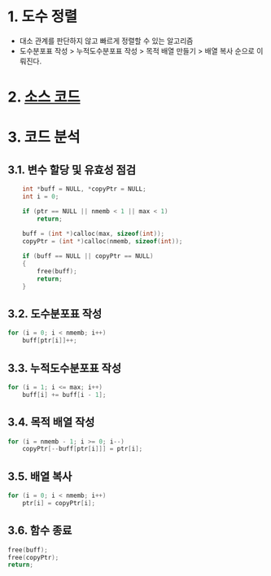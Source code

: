 # 1. 도수 정렬
- 대소 관계를 판단하지 않고 빠르게 정렬할 수 있는 알고리즘
- 도수분포표 작성 > 누적도수분포표 작성 > 목적 배열 만들기 > 배열 복사 순으로 이뤄진다.

# 2. [소스 코드](../../../source/DSNA/Sorting/includeSorting.c#L1038)

# 3. 코드 분석
## 3.1. 변수 할당 및 유효성 점검
```c
    int *buff = NULL, *copyPtr = NULL;
    int i = 0;

    if (ptr == NULL || nmemb < 1 || max < 1)
        return;

    buff = (int *)calloc(max, sizeof(int));
    copyPtr = (int *)calloc(nmemb, sizeof(int));
    
    if (buff == NULL || copyPtr == NULL)
    {
        free(buff);
        return;
    }
```
## 3.2. 도수분포표 작성
```c
for (i = 0; i < nmemb; i++)
    buff[ptr[i]]++;
```
## 3.3. 누적도수분포표 작성
```c
for (i = 1; i <= max; i++)
    buff[i] += buff[i - 1];
```
## 3.4. 목적 배열 작성
```c
for (i = nmemb - 1; i >= 0; i--)
    copyPtr[--buff[ptr[i]]] = ptr[i];
```
## 3.5. 배열 복사
```c
for (i = 0; i < nmemb; i++)
    ptr[i] = copyPtr[i];
```
## 3.6. 함수 종료
```c
free(buff);
free(copyPtr);
return;
```